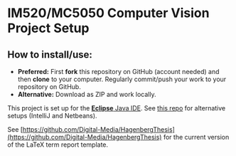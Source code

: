 # IM520/MC5050 Computer Vision Project Setup

## How to install/use:

* **Preferred:** First **fork** this repository on GitHub (account needed) and then **clone** to your computer.
Regularly commit/push your work to your repository on GitHub. 
* **Alternative:** Download as ZIP and work locally.


This project is set up for the [**Eclipse** Java IDE](https://www.eclipse.org/downloads/). 
See [this repo](https://github.com/imagingbook/imagej1-plugins-ide-setup) for alternative setups (IntelliJ and Netbeans).

See [https://github.com/Digital-Media/HagenbergThesis](https://github.com/Digital-Media/HagenbergThesis) for the current version of the LaTeX term report template.
